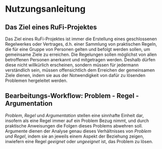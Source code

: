 # Nutzungsanleitung

## Das Ziel eines RuFi-Projektes

Das Ziel eines RuFi-Projektes ist immer die Erstellung eines geschlossenen Regelwerkes oder Vertrages, d.h. einer Sammlung von praktischen Regeln, die für eine Gruppe von Personen gelten und befolgt werden sollen, um gemeinsame Ziele zu erreichen. Die Regelungen sollen möglichst von allen betroffenen Personen anerkannt und mitgetragen werden. Deshalb dürfen diese nicht willkürlich erscheinen, sondern müssen für jedermann verständlich sein, müssen offensichtlich dem Erreichen der gemeinsamen Ziele dienen, indem sie aus der Notwendigkeit von dafür zu lösenden Problemen hergeleitet werden.

## Bearbeitungs-Workflow: Problem - Regel - Argumentation

_Problem_, _Regel_ und _Argumentation_ stellen eine sinnhafte Einheit dar, insofern als eine Regel immer auf ein Problem Bezug nimmt, und durch praktische Anweisungen die Folgen dieses Problems abwehren soll. Argumente dienen der Analyse genau dieses Verhältnisses von _Problem und Regel_, indem sie an jeweils einem Aspekt der Beziehung zeigen, inwiefern eine Regel _geeignet_ oder _ungeeignet_ ist, das Problem zu lösen.

